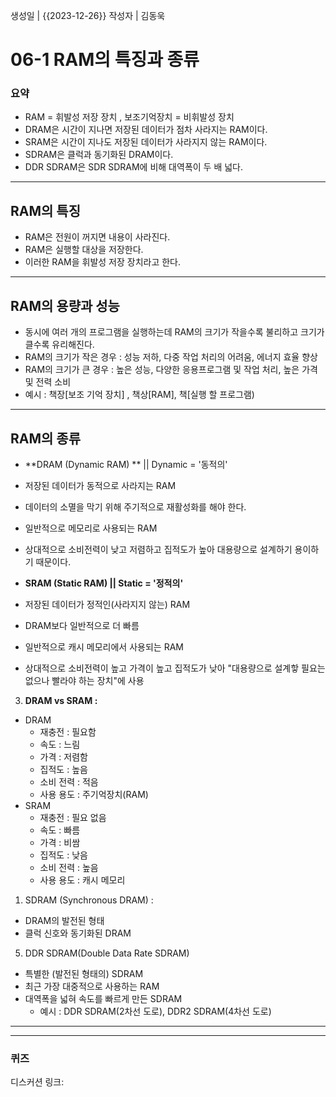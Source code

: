 생성일 | {{2023-12-26}}
작성자 | 김동욱
# 06-1  RAM의 특징과 종류

### 요약
- RAM = 휘발성 저장 장치 , 보조기억장치 = 비휘발성 장치
- DRAM은 시간이 지나면 저장된 데이터가 점차 사라지는 RAM이다.
- SRAM은 시간이 지나도 저장된 데이터가 사라지지 않는 RAM이다.  
- SDRAM은 클럭과 동기화된 DRAM이다.  
- DDR SDRAM은 SDR SDRAM에 비해 대역폭이 두 배 넓다.

---
## RAM의 특징  

- RAM은 전원이 꺼지면 내용이 사라진다.   
- RAM은 실행할 대상을 저장한다.  
- 이러한 RAM을 휘발성 저장 장치라고 한다.
----  
## RAM의 용량과 성능  
- 동시에 여러 개의 프로그램을 실행하는데 RAM의 크기가 작을수록 불리하고 크기가 클수록 유리해진다.
- RAM의 크기가 작은 경우 : 성능 저하, 다중 작업 처리의 어려움, 에너지 효율 향상  
- RAM의 크기가 큰 경우 : 높은 성능, 다양한 응용프로그램 및 작업 처리, 높은 가격 및 전력 소비  
- 예시 : 책장[보조 기억 장치] , 책상[RAM], 책[실행 할 프로그램)  
  
----  
## RAM의 종류  

 - **DRAM (Dynamic RAM) ** || Dynamic = '동적의'  
 - 저장된 데이터가 동적으로 사라지는 RAM  
 - 데이터의 소멸을 막기 위해 주기적으로 재활성화를 해야 한다.  
 - 일반적으로 메모리로 사용되는 RAM  
 - 상대적으로 소비전력이 낮고 저렴하고 집적도가 높아 대용량으로 설계하기 용이하기 때문이다.  
  
- **SRAM (Static RAM) ||  Static = '정적의'**  
- 저장된 데이터가 정적인(사라지지 않는) RAM  
- DRAM보다 일반적으로 더 빠름  
- 일반적으로 캐시 메모리에서 사용되는 RAM  
-  상대적으로 소비전력이 높고 가격이 높고 집적도가 낮아 "대용량으로 설계핳 필요는 없으나 빨라야 하는 장치"에 사용  
  
3.  **DRAM vs SRAM :**   
- DRAM  
  - 재충전 : 필요함  
  - 속도 : 느림  
  - 가격 : 저렴함  
  - 집적도 : 높음  
  - 소비 전력 : 적음  
  - 사용 용도 : 주기억장치(RAM)  
- SRAM  
  - 재충전 : 필요 없음  
  - 속도 : 빠름  
  - 가격 : 비쌈  
  - 집적도 : 낮음  
  - 소비 전력 : 높음  
  - 사용 용도 : 캐시 메모리  
  
1. SDRAM (Synchronous DRAM) :   
- DRAM의 발전된 형태  
- 클럭 신호와 동기화된 DRAM  
  
5. DDR SDRAM(Double Data Rate SDRAM)  
- 특별한 (발전된 형태의) SDRAM  
- 최근 가장 대중적으로 사용하는 RAM  
- 대역폭을 넓혀 속도를 빠르게 만든 SDRAM  
  - 예시 : DDR SDRAM(2차선 도로), DDR2 SDRAM(4차선 도로)  
  
----
----
### 퀴즈

디스커션 링크: